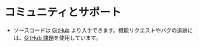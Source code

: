 # コミュニティとサポート

- ソースコードは [GitHub](https://github.com/tensorflow/hub) より入手できます。機能リクエストやバグの追跡には、[GitHub 課題](https://github.com/tensorflow/hub/issues)を使用しています。
